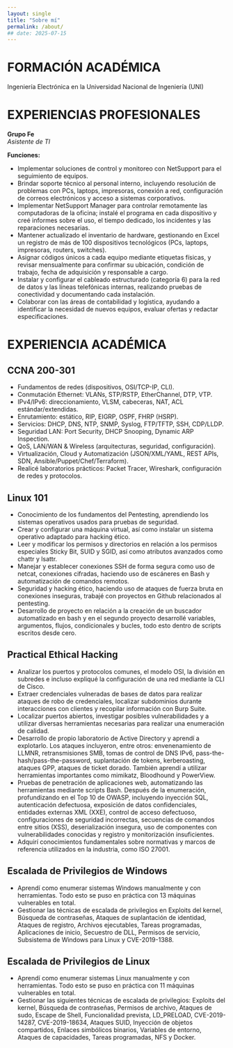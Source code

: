 ```yaml
---
layout: single
title: "Sobre mí"
permalink: /about/
## date: 2025-07-15
---
```


# FORMACIÓN ACADÉMICA

Ingeniería Electrónica en la Universidad Nacional de Ingeniería (UNI)

# EXPERIENCIAS PROFESIONALES

**Grupo Fe**  
_Asistente de TI_  

**Funciones:**
- Implementar soluciones de control y monitoreo con NetSupport para el seguimiento de equipos.
- Brindar soporte técnico al personal interno, incluyendo resolución de problemas con PCs, laptops, impresoras, conexión a red, configuración de correos electrónicos y acceso a sistemas corporativos.
- Implementar NetSupport Manager para controlar remotamente las computadoras de la oficina; instalé el programa en cada dispositivo y creé informes sobre el uso, el tiempo dedicado, los incidentes y las reparaciones necesarias.
- Mantener actualizado el inventario de hardware, gestionando en Excel un registro de más de 100 dispositivos tecnológicos (PCs, laptops, impresoras, routers, switches).
- Asignar códigos únicos a cada equipo mediante etiquetas físicas, y revisar mensualmente para confirmar su ubicación, condición de trabajo, fecha de adquisición y responsable a cargo.
- Instalar y configurar el cableado estructurado (categoría 6) para la red de datos y las líneas telefónicas internas, realizando pruebas de conectividad y documentando cada instalación.
- Colaborar con las áreas de contabilidad y logística, ayudando a identificar la necesidad de nuevos equipos, evaluar ofertas y redactar especificaciones.

# EXPERIENCIA ACADÉMICA

## CCNA 200-301

- Fundamentos de redes (dispositivos, OSI/TCP-IP, CLI).
- Conmutación Ethernet: VLANs, STP/RSTP, EtherChannel, DTP, VTP.
- IPv4/IPv6: direccionamiento, VLSM, cabeceras, NAT, ACL estándar/extendidas.
- Enrutamiento: estático, RIP, EIGRP, OSPF, FHRP (HSRP).
- Servicios: DHCP, DNS, NTP, SNMP, Syslog, FTP/TFTP, SSH, CDP/LLDP.
- Seguridad LAN: Port Security, DHCP Snooping, Dynamic ARP Inspection.
- QoS, LAN/WAN & Wireless (arquitecturas, seguridad, configuración).
- Virtualización, Cloud y Automatización (JSON/XML/YAML, REST APIs, SDN, Ansible/Puppet/Chef/Terraform).
- Realicé laboratorios prácticos: Packet Tracer, Wireshark, configuración de redes y protocolos.

## Linux 101

- Conocimiento de los fundamentos del Pentesting, aprendiendo los sistemas operativos usados para pruebas de seguridad.
- Crear y configurar una máquina virtual, así como instalar un sistema operativo adaptado para hacking ético.
- Leer y modificar los permisos y directorios en relación a los permisos especiales Sticky Bit, SUID y SGID, así como atributos avanzados como chattr y lsattr.
- Manejar y establecer conexiones SSH de forma segura como uso de netcat, conexiones cifradas, haciendo uso de escáneres en Bash y automatización de comandos remotos.
- Seguridad y hacking ético, haciendo uso de ataques de fuerza bruta en conexiones inseguras, trabajé con proyectos en Github relacionados al pentesting.
- Desarrollo de proyecto en relación a la creación de un buscador automatizado en bash y en el segundo proyecto desarrollé variables, argumentos, flujos, condicionales y bucles, todo esto dentro de scripts escritos desde cero.

## Practical Ethical Hacking

- Analizar los puertos y protocolos comunes, el modelo OSI, la división en subredes e incluso expliqué la configuración de una red mediante la CLI de Cisco.
- Extraer credenciales vulneradas de bases de datos para realizar ataques de robo de credenciales, localizar subdominios durante interacciones con clientes y recopilar información con Burp Suite.
- Localizar puertos abiertos, investigar posibles vulnerabilidades y a utilizar diversas herramientas necesarias para realizar una enumeración de calidad.
- Desarrollo de propio laboratorio de Active Directory y aprendí a explotarlo. Los ataques incluyeron, entre otros: envenenamiento de LLMNR, retransmisiones SMB, tomas de control de DNS IPv6, pass-the-hash/pass-the-password, suplantación de tokens, kerberoasting, ataques GPP, ataques de ticket dorado. También aprendí a utilizar herramientas importantes como mimikatz, Bloodhound y PowerView.
- Pruebas de penetración de aplicaciones web, automatizando las herramientas mediante scripts Bash. Después de la enumeración, profundizando en el Top 10 de OWASP, incluyendo inyección SQL, autenticación defectuosa, exposición de datos confidenciales, entidades externas XML (XXE), control de acceso defectuoso, configuraciones de seguridad incorrectas, secuencias de comandos entre sitios (XSS), deserialización insegura, uso de componentes con vulnerabilidades conocidas y registro y monitorización insuficientes.
- Adquirí conocimientos fundamentales sobre normativas y marcos de referencia utilizados en la industria, como ISO 27001.

## Escalada de Privilegios de Windows

- Aprendí como enumerar sistemas Windows manualmente y con herramientas. Todo esto se puso en práctica con 13 máquinas vulnerables en total.
- Gestionar las técnicas de escalada de privilegios en Exploits del kernel, Búsqueda de contraseñas, Ataques de suplantación de identidad, Ataques de registro, Archivos ejecutables, Tareas programadas, Aplicaciones de inicio, Secuestro de DLL, Permisos de servicio, Subsistema de Windows para Linux y CVE-2019-1388.

## Escalada de Privilegios de Linux

- Aprendí como enumerar sistemas Linux manualmente y con herramientas. Todo esto se puso en práctica con 11 máquinas vulnerables en total.
- Gestionar las siguientes técnicas de escalada de privilegios: Exploits del kernel, Búsqueda de contraseñas, Permisos de archivo, Ataques de sudo, Escape de Shell, Funcionalidad prevista, LD_PRELOAD, CVE-2019-14287, CVE-2019-18634, Ataques SUID, Inyección de objetos compartidos, Enlaces simbólicos binarios, Variables de entorno, Ataques de capacidades, Tareas programadas, NFS y Docker.
